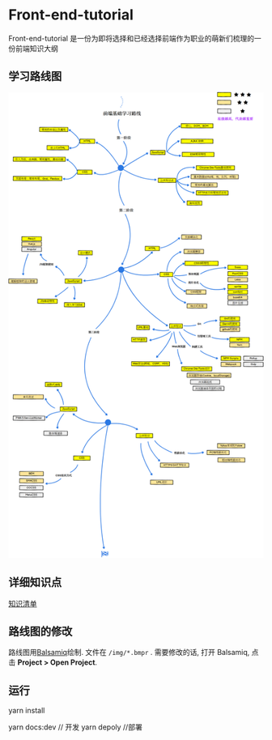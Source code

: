 # Front-end-tutorial

Front-end-tutorial 是一份为即将选择和已经选择前端作为职业的萌新们梳理的一份前端知识大纲

## 学习路线图
![roadmap](./img/roadmap-3.png)

## 详细知识点
[知识清单](front-end-roadmap.md)

## 路线图的修改
路线图用[Balsamiq](https://balsamiq.com/products/mockups/)绘制. 文件在 `/img/*.bmpr` . 需要修改的话, 打开 Balsamiq, 点击 **Project > Open Project**.	

## 运行
yarn install

yarn docs:dev // 开发
yarn depoly //部署
